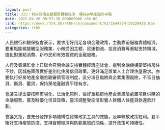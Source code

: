 ```yaml
---
layout: post
title: 人行：利用政策主動服務實體經濟　保持房地產融資平穩
date: 2022-04-20 09:57:30.000000000 +08:00
link: https://news.rthk.hk/rthk/ch/component/k2/1644774-20220420.htm
categories: rthk
---
```


人民銀行和銀保監會表示，要求用好用足各項金融政策，主動靠前服務實體經濟。要重點圍繞接觸型服務業、小微受困主體、貨運物流、投資消費等重點支持領域，強化對重點消費、新市民和有效投資的金融服務。

人行及銀保監會上日聯合召開金融支持實體經濟座談會，提到金融機構要堅持房住不炒，因城施策落實好差別化住房信貸政策，更好滿足置業人士合理住屋需求。亦要執行好房地產金融宏觀審慎管理制度，區分項目風險與企業集團風險，不盲目抽貸、斷貸、壓貸，保持房地產融資平穩有序。

會議又提出要按照市場化、法治化原則，做好重點房地產企業風險處置項目併購的金融服務。要及時優化信貸政策，靈活調整受疫情影響人群個人住屋貸款還款計劃。

會議又指，要充分發揮多項結構性貨幣政策工具的效能，及早釋放政策紅利。要平衡好支持疫情防控、支持實體經濟與防範風險的關係，提升政策可持續性。
